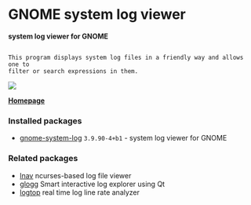 # GNOME system log viewer

__system log viewer for GNOME__

```

This program displays system log files in a friendly way and allows one to
filter or search expressions in them.

```

[![](https://screenshots.debian.net/thumbnail-with-version/gnome-system-log/9001)](https://screenshots.debian.net/screenshot-with-version/gnome-system-log/9001)



**[Homepage](https://wiki.gnome.org/Apps/Attic/GnomeUtils)**

### Installed packages

* [gnome-system-log](https://packages.debian.org/stretch/gnome-system-log) `3.9.90-4+b1` - system log viewer for GNOME

### Related packages

 * [lnav](https://packages.debian.org/stretch/lnav) ncurses-based log file viewer
 * [glogg](https://packages.debian.org/stretch/glogg) Smart interactive log explorer using Qt
 * [logtop](https://packages.debian.org/stretch/logtop) real time log line rate analyzer
